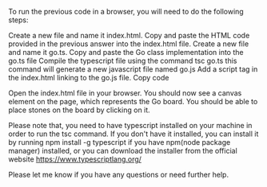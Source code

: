 To run the previous code in a browser, you will need to do the following steps:

Create a new file and name it index.html.
Copy and paste the HTML code provided in the previous answer into the index.html file.
Create a new file and name it go.ts.
Copy and paste the Go class implementation into the go.ts file
Compile the typescript file using the command tsc go.ts this command will generate a new javascript file named go.js
Add a script tag in the index.html linking to the go.js file.
Copy code
<script src="go.js"></script>
Open the index.html file in your browser.
You should now see a canvas element on the page, which represents the Go board. You should be able to place stones on the board by clicking on it.

Please note that, you need to have typescript installed on your machine in order to run the tsc command. If you don't have it installed, you can install it by running npm install -g typescript if you have npm(node package manager) installed, or you can download the installer from the official website https://www.typescriptlang.org/

Please let me know if you have any questions or need further help.